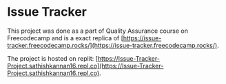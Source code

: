 # Issue Tracker

This project was done as a part of Quality Assurance course on Freecodecamp and is a exact replica of [https://issue-tracker.freecodecamp.rocks/](https://issue-tracker.freecodecamp.rocks/).



The project is hosted on replit: [https://Issue-Tracker-Project.sathishkannan16.repl.co](https://Issue-Tracker-Project.sathishkannan16.repl.co).